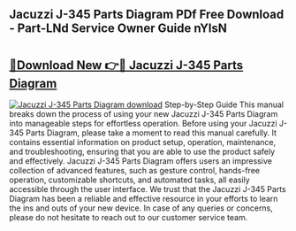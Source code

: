 ## Jacuzzi J-345 Parts Diagram PDf Free Download - Part-LNd Service Owner Guide nYlsN

# <h2><a href="http://dflbsa.blite.top/?on=Jacuzzi+J-345+Parts+Diagram">🔗Download New 👉🔴 Jacuzzi J-345 Parts Diagram</a></h2>

[![Jacuzzi J-345 Parts Diagram download](https://i.imgur.com/lujVjoI.png)](http://dflbsa.blite.top/?on=Jacuzzi+J-345+Parts+Diagram)
Step-by-Step Guide This manual breaks down the process of using your new Jacuzzi J-345 Parts Diagram into manageable steps for effortless operation. Before using your Jacuzzi J-345 Parts Diagram, please take a moment to read this manual carefully. It contains essential information on product setup, operation, maintenance, and troubleshooting, ensuring that you are able to use the product safely and effectively. Jacuzzi J-345 Parts Diagram offers users an impressive collection of advanced features, such as gesture control, hands-free operation, customizable shortcuts, and automated tasks, all easily accessible through the user interface. We trust that the Jacuzzi J-345 Parts Diagram has been a reliable and effective resource in your efforts to learn the ins and outs of your new device. In case of any queries or concerns, please do not hesitate to reach out to our customer service team.
